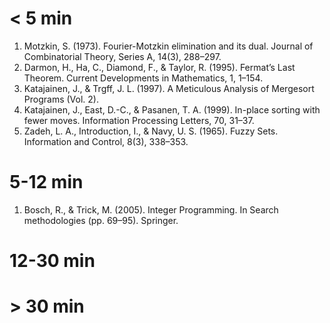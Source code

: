 # < 5 min

1. Motzkin, S. (1973). Fourier-Motzkin elimination and its
   dual. Journal of Combinatorial Theory, Series A, 14(3), 288–297.
1. Darmon, H., Ha, C., Diamond, F., & Taylor, R. (1995). Fermat’s Last
   Theorem. Current Developments in Mathematics, 1, 1–154.
1. Katajainen, J., & Trgff, J. L. (1997). A Meticulous Analysis of
   Mergesort Programs (Vol. 2).
1. Katajainen, J., East, D.-C., & Pasanen, T. A. (1999). In-place
   sorting with fewer moves. Information Processing Letters, 70,
   31–37.
1. Zadeh, L. A., Introduction, I., & Navy, U. S. (1965). Fuzzy
   Sets. Information and Control, 8(3), 338–353.

# 5-12 min

1. Bosch, R., & Trick, M. (2005). Integer Programming. In Search
   methodologies (pp. 69–95). Springer.

# 12-30 min

# > 30 min
